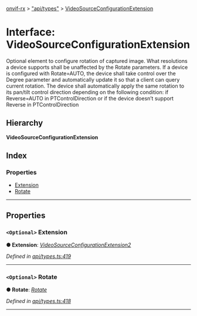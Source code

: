 [onvif-rx](../README.md) > ["api/types"](../modules/_api_types_.md) > [VideoSourceConfigurationExtension](../interfaces/_api_types_.videosourceconfigurationextension.md)

# Interface: VideoSourceConfigurationExtension

Optional element to configure rotation of captured image. What resolutions a device supports shall be unaffected by the Rotate parameters. If a device is configured with Rotate=AUTO, the device shall take control over the Degree parameter and automatically update it so that a client can query current rotation. The device shall automatically apply the same rotation to its pan/tilt control direction depending on the following condition: if Reverse=AUTO in PTControlDirection or if the device doesn’t support Reverse in PTControlDirection

## Hierarchy

**VideoSourceConfigurationExtension**

## Index

### Properties

* [Extension](_api_types_.videosourceconfigurationextension.md#extension)
* [Rotate](_api_types_.videosourceconfigurationextension.md#rotate)

---

## Properties

<a id="extension"></a>

### `<Optional>` Extension

**● Extension**: *[VideoSourceConfigurationExtension2](_api_types_.videosourceconfigurationextension2.md)*

*Defined in [api/types.ts:419](https://github.com/patrickmichalina/onvif-rx/blob/3ab1739/src/api/types.ts#L419)*

___
<a id="rotate"></a>

### `<Optional>` Rotate

**● Rotate**: *[Rotate](_api_types_.videosourceconfigurationextension.md#rotate)*

*Defined in [api/types.ts:418](https://github.com/patrickmichalina/onvif-rx/blob/3ab1739/src/api/types.ts#L418)*

___

